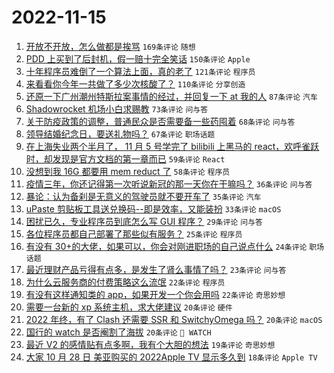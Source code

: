 # 2022-11-15

1. [开放不开放，怎么做都是挨骂](https://www.v2ex.com/t/895297) `169条评论` `随想`
1. [PDD 上买到了后封机，假一赔十完全笑话](https://www.v2ex.com/t/895370) `150条评论` `Apple`
1. [十年程序员难倒了一个算法上面，真的老了](https://www.v2ex.com/t/895464) `121条评论` `程序员`
1. [来看看你今年一共做了多少次核酸了？](https://www.v2ex.com/t/895422) `110条评论` `分享创造`
1. [还原一下广州潮州特斯拉案事情的经过，并回复一下 at 我的人](https://www.v2ex.com/t/895458) `87条评论` `汽车`
1. [Shadowrocket 机场小白求赐教](https://www.v2ex.com/t/895324) `73条评论` `问与答`
1. [关于防疫政策的调整，普通民众是否需要备一些药囤着](https://www.v2ex.com/t/895283) `68条评论` `问与答`
1. [领导结婚纪念日，要送礼物吗？](https://www.v2ex.com/t/895378) `67条评论` `职场话题`
1. [在上海失业两个半月了， 11 月 5 号学完了 bilibili 上黑马的 react，欢呼雀跃时，却发现是官方文档的第一章而已](https://www.v2ex.com/t/895402) `59条评论` `React`
1. [没想到我 16G 都要用 mem reduct 了](https://www.v2ex.com/t/895351) `58条评论` `程序员`
1. [疫情三年，你还记得第一次听说新冠的那一天你在干嘛吗？](https://www.v2ex.com/t/895513) `36条评论` `问与答`
1. [暴论：认为备刹是无意义的驾驶员就不要开车了](https://www.v2ex.com/t/895467) `35条评论` `汽车`
1. [uPaste 剪贴板工具送兑换码--即是效率，又能装扮](https://www.v2ex.com/t/895435) `33条评论` `macOS`
1. [困扰已久，专业程序员到底怎么写 GUI 程序？](https://www.v2ex.com/t/895484) `29条评论` `问与答`
1. [各位程序员都自己部署了那些似有服务？](https://www.v2ex.com/t/895498) `25条评论` `程序员`
1. [有没有 30+的大佬，如果可以，你会对刚进职场的自己说点什么](https://www.v2ex.com/t/895445) `24条评论` `职场话题`
1. [最近理财产品亏得有点多，是发生了肾么事情了吗？](https://www.v2ex.com/t/895446) `23条评论` `问与答`
1. [为什么云服务商的付费策略这么流氓](https://www.v2ex.com/t/895375) `22条评论` `程序员`
1. [有没有这样通知类的 app，如果开发一个你会用吗](https://www.v2ex.com/t/895296) `22条评论` `奇思妙想`
1. [需要一台新的 xp 系统主机，求大佬建议](https://www.v2ex.com/t/895531) `20条评论` `硬件`
1. [2022 年终，有了 Clash 还需要 SSR 和 SwitchyOmega 吗？](https://www.v2ex.com/t/895423) `20条评论` `macOS`
1. [国行的 watch 是否阉割了海拔](https://www.v2ex.com/t/895321) `20条评论` ` WATCH`
1. [最近 V2 的感情贴有点多啊，我有个大胆的想法](https://www.v2ex.com/t/895312) `19条评论` `奇思妙想`
1. [大家 10 月 28 日 美亚购买的 2022Apple TV 显示多久到](https://www.v2ex.com/t/895360) `18条评论` `Apple TV`
